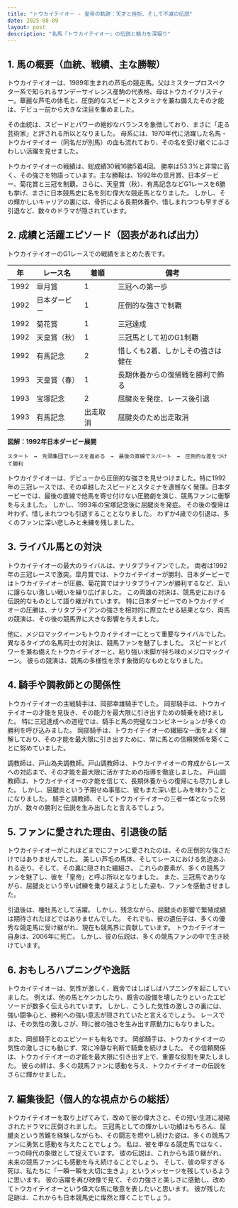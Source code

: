 ```yaml
---
title: "トウカイテイオー - 皇帝の軌跡：天才と挫折、そして不滅の伝説"
date: 2025-08-09
layout: post
description: "名馬『トウカイテイオー』の伝説と魅力を深堀り"
---
```


## 1. 馬の概要（血統、戦績、主な勝鞍）

トウカイテイオーは、1989年生まれの芦毛の競走馬。父はミスタープロスペクター系で知られるサンデーサイレンス産駒の代表格、母はトウカイクリスティー。華麗な芦毛の体毛と、圧倒的なスピードとスタミナを兼ね備えたその才能は、デビュー前から大きな注目を集めました。  

その血統は、スピードとパワーの絶妙なバランスを象徴しており、まさに「走る芸術家」と評される所以となりました。  母系には、1970年代に活躍した名馬・トウカイテイオー（同名だが別馬）の血も流れており、その名を受け継ぐにふさわしい活躍を見せました。

トウカイテイオーの戦績は、総成績30戦16勝5着4回。  勝率は53.3%と非常に高く、その強さを物語っています。主な勝鞍は、1992年の皐月賞、日本ダービー、菊花賞と三冠を制覇。さらに、天皇賞（秋）、有馬記念などG1レースを6勝も挙げ、まさに日本競馬史に名を刻む偉大な競走馬となりました。  しかし、その輝かしいキャリアの裏には、骨折による長期休養や、惜しまれつつも早すぎる引退など、数々のドラマが隠されています。


## 2. 成績と活躍エピソード（図表があれば出力）

トウカイテイオーのG1レースでの戦績をまとめた表です。

| 年 | レース名          | 着順 | 備考                                     |
|---|-------------------|-----|-----------------------------------------|
| 1992 | 皐月賞            | 1   | 三冠への第一歩                             |
| 1992 | 日本ダービー        | 1   | 圧倒的な強さで制覇                       |
| 1992 | 菊花賞            | 1   | 三冠達成                                 |
| 1992 | 天皇賞（秋）      | 1   | 三冠馬として初のG1制覇                   |
| 1992 | 有馬記念          | 2   | 惜しくも2着、しかしその強さは健在           |
| 1993 | 天皇賞（春）      | 1   | 長期休養からの復帰戦を勝利で飾る           |
| 1993 | 宝塚記念          | 2   | 屈腱炎を発症、レース後引退                  |
| 1993 | 有馬記念          | 出走取消 | 屈腱炎のため出走取消                      |

**図解：1992年日本ダービー展開**

```
スタート　→　先頭集団でレースを進める　→　最後の直線でスパート　→　圧倒的な差をつけて勝利
```

トウカイテイオーは、デビューから圧倒的な強さを見せつけました。特に1992年の三冠レースでは、その卓越したスピードとスタミナを遺憾なく発揮。日本ダービーでは、最後の直線で他馬を寄せ付けない圧勝劇を演じ、競馬ファンに衝撃を与えました。  しかし、1993年の宝塚記念後に屈腱炎を発症。  その後の復帰は叶わず、惜しまれつつも引退することとなりました。  わずか4歳での引退は、多くのファンに深い悲しみと未練を残しました。


## 3. ライバル馬との対決

トウカイテイオーの最大のライバルは、ナリタブライアンでした。  両者は1992年の三冠レースで激突。皐月賞では、トウカイテイオーが勝利、日本ダービーではトウカイテイオーが圧勝、菊花賞ではナリタブライアンが勝利するなど、互いに譲らない激しい戦いを繰り広げました。  この両雄の対決は、競馬史における伝説的なものとして語り継がれています。  特に日本ダービーでのトウカイテイオーの圧勝は、ナリタブライアンの強さを相対的に際立たせる結果となり、両馬の競演は、その後の競馬界に大きな影響を与えました。

他に、メジロマックイーンもトウカイテイオーにとって重要なライバルでした。  異なるタイプの名馬同士の対決は、競馬ファンを魅了しました。  スピードとパワーを兼ね備えたトウカイテイオーと、粘り強い末脚が持ち味のメジロマックイーン。  彼らの競演は、競馬の多様性を示す象徴的なものとなりました。


## 4. 騎手や調教師との関係性

トウカイテイオーの主戦騎手は、岡部幸雄騎手でした。  岡部騎手は、トウカイテイオーの才能を見抜き、その能力を最大限に引き出すための騎乗を続けました。  特に三冠達成への道程では、騎手と馬の完璧なコンビネーションが多くの勝利を呼び込みました。  岡部騎手は、トウカイテイオーの繊細な一面をよく理解しており、その才能を最大限に引き出すために、常に馬との信頼関係を築くことに努めていました。

調教師は、戸山為夫調教師。戸山調教師は、トウカイテイオーの育成からレースへの対応まで、その才能を最大限に活かすための指導を徹底しました。  戸山調教師は、トウカイテイオーの才能を信じて、長期休養からの復帰にも尽力しました。  しかし、屈腱炎という予期せぬ事態に、彼もまた深い悲しみを味わうことになりました。  騎手と調教師、そしてトウカイテイオーの三者一体となった努力が、数々の勝利と伝説を生み出したと言えるでしょう。


## 5. ファンに愛された理由、引退後の話

トウカイテイオーがこれほどまでにファンに愛されたのは、その圧倒的な強さだけではありませんでした。  美しい芦毛の馬体、そしてレースにおける気迫あふれる走り、そして、その裏に隠された繊細さ。  これらの要素が、多くの競馬ファンを魅了し、彼を「皇帝」と呼ぶ所以となりました。  また、三冠馬でありながら、屈腱炎という辛い試練を乗り越えようとした姿も、ファンを感動させました。

引退後は、種牡馬として活躍。  しかし、残念ながら、屈腱炎の影響で繁殖成績は期待されたほどではありませんでした。  それでも、彼の遺伝子は、多くの優秀な競走馬に受け継がれ、現在も競馬界に貢献しています。  トウカイテイオー自身は、2006年に死亡。  しかし、彼の伝説は、多くの競馬ファンの中で生き続けています。


## 6. おもしろハプニングや逸話

トウカイテイオーは、気性が激しく、厩舎ではしばしばハプニングを起こしていました。  例えば、他の馬とケンカしたり、厩舎の設備を壊したりといったエピソードが数多く伝えられています。  しかし、こうした気性の激しさの裏には、強い闘争心と、勝利への強い意志が隠されていたと言えるでしょう。  レースでは、その気性の激しさが、時に彼の強さを生み出す原動力にもなりました。

また、岡部騎手とのエピソードも有名です。  岡部騎手は、トウカイテイオーの気性の激しさにも動じず、常に冷静な判断で騎乗を続けました。  その信頼関係は、トウカイテイオーの才能を最大限に引き出す上で、重要な役割を果たしました。  彼らの絆は、多くの競馬ファンに感動を与え、トウカイテイオーの伝説をさらに輝かせました。


## 7. 編集後記（個人的な視点からの総括）

トウカイテイオーを取り上げてみて、改めて彼の偉大さと、その短い生涯に凝縮されたドラマに圧倒されました。  三冠馬としての輝かしい功績はもちろん、屈腱炎という苦難を経験しながらも、その闘志を燃やし続けた姿は、多くの競馬ファンに勇気と感動を与えたことでしょう。  私は、彼を単なる競走馬ではなく、一つの時代の象徴として捉えています。  彼の伝説は、これからも語り継がれ、未来の競馬ファンにも感動を与え続けることでしょう。  そして、彼の早すぎる死は、私たちに「一瞬一瞬を大切に生きよ」というメッセージを残しているように思います。  彼の活躍を再び映像で見て、その力強さと美しさに感動し、改めてトウカイテイオーという偉大な馬に敬意を表したいと思います。  彼が残した足跡は、これからも日本競馬史に燦然と輝くことでしょう。
